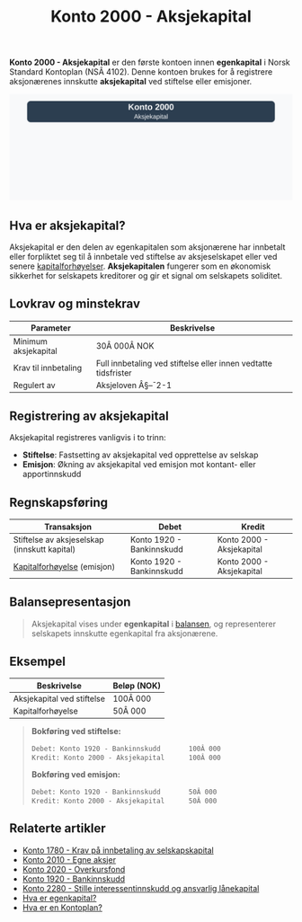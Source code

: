 ﻿---
title: "Konto 2000 - Aksjekapital"
meta_title: "2000-aksjekapital"
meta_description: '**Konto 2000 - Aksjekapital** er den første kontoen innen **egenkapital** i Norsk Standard Kontoplan (NSÂ 4102). Denne kontoen brukes for å registrere aksjonÃ...'
slug: 2000-aksjekapital
type: blog
layout: pages/single
---

**Konto 2000 - Aksjekapital** er den første kontoen innen **egenkapital** i Norsk Standard Kontoplan (NSÂ 4102). Denne kontoen brukes for å registrere aksjonærenes innskutte **aksjekapital** ved stiftelse eller emisjoner.

![Illustrasjon av konto 2000 aksjekapital](2000-aksjekapital-image.svg)

## Hva er aksjekapital?

Aksjekapital er den delen av egenkapitalen som aksjonærene har innbetalt eller forpliktet seg til å innbetale ved stiftelse av aksjeselskapet eller ved senere [kapitalforhøyelser](/blogs/regnskap/kapitalforhoyelse "Kapitalforhøyelse: Metoder og Regnskapsføring"). **Aksjekapitalen** fungerer som en økonomisk sikkerhet for selskapets kreditorer og gir et signal om selskapets soliditet.

## Lovkrav og minstekrav

| Parameter                    | Beskrivelse                                                      |
|------------------------------|------------------------------------------------------------------|
| Minimum aksjekapital         | 30Â 000Â NOK                                                       |
| Krav til innbetaling          | Full innbetaling ved stiftelse eller innen vedtatte tidsfrister  |
| Regulert av                  | Aksjeloven Â§–¯2-1                                                 |

## Registrering av aksjekapital

Aksjekapital registreres vanligvis i to trinn:

* **Stiftelse**: Fastsetting av aksjekapital ved opprettelse av selskap
* **Emisjon**: Økning av aksjekapital ved emisjon mot kontant- eller apportinnskudd

## Regnskapsføring

| Transaksjon                                  | Debet                             | Kredit                        |
|----------------------------------------------|-----------------------------------|-------------------------------|
| Stiftelse av aksjeselskap (innskutt kapital) | Konto 1920 - Bankinnskudd         | Konto 2000 - Aksjekapital     |
| [Kapitalforhøyelse](/blogs/regnskap/kapitalforhoyelse "Kapitalforhøyelse: Metoder og Regnskapsføring") (emisjon) | Konto 1920 - Bankinnskudd         | Konto 2000 - Aksjekapital     |

## Balansepresentasjon

>Aksjekapital vises under **egenkapital** i [balansen](/blogs/regnskap/hva-er-balanseregnskap "Hva er Balanseregnskap?"), og representerer selskapets innskutte egenkapital fra aksjonærene.

## Eksempel

| Beskrivelse                    | Beløp (NOK) |
|--------------------------------|-------------|
| Aksjekapital ved stiftelse     | 100Â 000     |
| Kapitalforhøyelse              | 50Â 000      |

>**Bokføring ved stiftelse:**
>
>```plaintext
>Debet: Konto 1920 - Bankinnskudd       100Â 000
>Kredit: Konto 2000 - Aksjekapital      100Â 000
>```
>
>**Bokføring ved emisjon:**
>
>```plaintext
>Debet: Konto 1920 - Bankinnskudd       50Â 000
>Kredit: Konto 2000 - Aksjekapital      50Â 000
>```

## Relaterte artikler

* [Konto 1780 - Krav på innbetaling av selskapskapital](/blogs/kontoplan/1780-krav-pa-innbetaling-av-selskapskapital "Konto 1780 - Krav på innbetaling av selskapskapital")
* [Konto 2010 - Egne aksjer](/blogs/kontoplan/2010-egne-aksjer "Konto 2010 - Egne aksjer: Egne aksjer i Norsk Standard Kontoplan")
* [Konto 2020 - Overkursfond](/blogs/kontoplan/2020-overkursfond "Konto 2020 - Overkursfond: Overkursfond i Norsk Standard Kontoplan")
* [Konto 1920 - Bankinnskudd](/blogs/kontoplan/1920-bankinnskudd "Konto 1920 - Bankinnskudd: Bankinnskudd i Norsk Standard Kontoplan")
* [Konto 2280 - Stille interessentinnskudd og ansvarlig lånekapital](/blogs/kontoplan/2280-stille-interessentinnskudd-og-ansvarlig-lanekapital "Konto 2280 - Stille interessentinnskudd og ansvarlig lånekapital i Norsk Standard Kontoplan")
* [Hva er egenkapital?](/blogs/regnskap/hva-er-egenkapital "Hva er Egenkapital? Komplett Guide til Egenkapital i Regnskap")
* [Hva er en Kontoplan?](/blogs/regnskap/hva-er-kontoplan "Hva er en Kontoplan? Komplett Guide til Kontoplaner i Norsk Regnskap")






